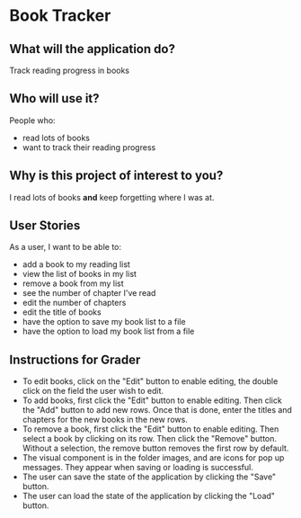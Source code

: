 # Book Tracker

## What will the application do?  
Track reading progress in books

## Who will use it?
People who:
- read lots of books
- want to track their reading progress

## Why is this project of interest to you?
I read lots of books **and** keep forgetting 
where I was at.

## User Stories
As a user, I want to be able to:
- add a book to my reading list
- view the list of books in my list
- remove a book from my list
- see the number of chapter I've read
- edit the number of chapters
- edit the title of books
- have the option to save my book list to a file
- have the option to load my book list from a file

## Instructions for Grader

- To edit books, click on the "Edit" button to enable editing, the double click on the field the user wish to edit. 
- To add books, first click the "Edit" button to enable editing. Then click the "Add" button to add new rows. Once that is done, enter the titles and chapters for the new books in the new rows.
- To remove a book, first click the "Edit" button to enable editing. Then select a book by clicking on its row. Then click the "Remove" button. Without a selection, the remove button removes the first row by default.
- The visual component is in the folder images, and are icons for pop up messages. They appear when saving or loading is successful.
- The user can save the state of the application by clicking the  "Save" button.
- The user can load the state of the application by clicking the "Load" button.